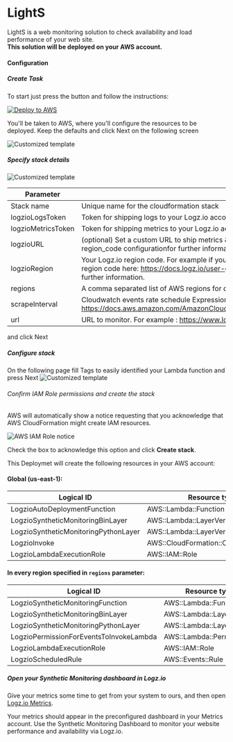 # LightS

LightS is a web monitoring solution to check availability and load performance of your web site. <br>
**This solution will be deployed on your AWS account.**

#### Configuration

<div class="tasklist">

##### Create Task


To start just press the button and follow the instructions:

[![Deploy to AWS](https://dytvr9ot2sszz.cloudfront.net/logz-docs/lights/LightS-button.png)](https://console.aws.amazon.com/cloudformation/home?region=us-east-1#/stacks/new?templateURL=https://sm-template.s3.amazonaws.com/auto-deployment.yaml)

You'll be taken to AWS, where you'll configure the resources to be deployed.
Keep the defaults and click Next on the following screen

![Customized template](https://dytvr9ot2sszz.cloudfront.net/logz-docs/lights/lights-create-stack.png)

##### Specify stack details

![Customized template](https://dytvr9ot2sszz.cloudfront.net/logz-docs/lights/lights-params.png)

| Parameter | Description |
|---|---|
| Stack name | Unique name for the cloudformation stack |
| logzioLogsToken | Token for shipping logs to your Logz.io account. |
| logzioMetricsToken | Token for shipping metrics to your Logz.io account. |
| logzioURL | (optional) Set a custom URL to ship metrics & logs to (e.g., http://localhost:9200). This overrides the region_code configurationfor further information. |
| logzioRegion | Your Logz.io region code. For example if your region is US, then your region code is `us`. You can find your region code here: https://docs.logz.io/user-guide/accounts/account-region.html#regions-and-urls for further information. |
| regions | A comma separated list of AWS regions for deployment, (example: us-east-1,ap-south-1). |
| scrapeInterval | Cloudwatch events rate schedule Expression (in minutes). See https://docs.aws.amazon.com/AmazonCloudWatch/latest/events/ScheduledEvents.html#RateExpressions. |
| url | URL to monitor. For example : https://www.logz.io |

and click Next

##### Configure stack

On the following page fill Tags to easily identified your Lambda function and press Next
![Customized template](https://dytvr9ot2sszz.cloudfront.net/logz-docs/lights/lights-stack-options.png)


###### Confirm IAM Role permissions and create the stack

AWS will automatically show a notice requesting that you acknowledge that AWS CloudFormation might create IAM resources.

![AWS IAM Role notice](https://dytvr9ot2sszz.cloudfront.net/logz-docs/lights/LightS-IAM-role-notice.png)

Check the box to acknowledge this option and click **Create stack**.

This Deploymet will create the following resources in your AWS account:
#### Global (us-east-1):
| Logical ID | Resource type |
|---|---|
| LogzioAutoDeploymentFunction | AWS::Lambda::Function |
| LogzioSyntheticMonitoringBinLayer | AWS::Lambda::LayerVersion |
| LogzioSyntheticMonitoringPythonLayer | AWS::Lambda::LayerVersion |
| LogzioInvoke | AWS::CloudFormation::CustomResource |
| LogzioLambdaExecutionRole | AWS::IAM::Role |
#### In every region specified in `regions` parameter:
| Logical ID | Resource type |
|---|---|
| LogzioSyntheticMonitoringFunction | AWS::Lambda::Function |
| LogzioSyntheticMonitoringBinLayer | AWS::Lambda::LayerVersion |
| LogzioSyntheticMonitoringPythonLayer | AWS::Lambda::LayerVersion |
| LogzioPermissionForEventsToInvokeLambda | AWS::Lambda::Permission |
| LogzioLambdaExecutionRole | AWS::IAM::Role |
| LogzioScheduledRule | AWS::Events::Rule |

##### Open your Synthetic Monitoring dashboard in Logz.io

Give your metrics some time to get from your system to ours, and then open [Logz.io Metrics](https://app.logz.io/#/dashboard/grafana/).

Your metrics should appear in the preconfigured dashboard in your Metrics account. Use the Synthetic Monitoring Dashboard to monitor your website performance and availability via Logz.io.

</div>



